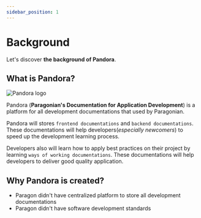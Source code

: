 ```yaml
---
sidebar_position: 1
---
```


# Background

Let's discover **the background of Pandora**.

## What is Pandora?

![Pandora logo](/img/logo2.png)

Pandora (**Paragonian's Documentation for Application Development**) is a platform for all development documentations that used by Paragonian.

Pandora will stores `frontend documentations` and `backend documentations`. These documentations will help developers(_especially newcomers_) to speed up the development learning process.

Developers also will learn how to apply best practices on their project by learning `ways of working documentations`. These documentations will help developers to deliver good quality application.

## Why Pandora is created?

- Paragon didn't have centralized platform to store all development documentations
- Paragon didn't have software development standards
